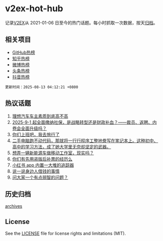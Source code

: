 # v2ex-hot-hub

 记录[V2EX](https://www.v2ex.com/)从 2021-01-06 日至今的热门话题。每小时抓取一次数据，按天[归档](archives)。
 
 ## 相关项目

- [GitHub热榜](https://github.com/lonnyzhang423/github-hot-hub)
- [知乎热榜](https://github.com/lonnyzhang423/zhihu-hot-hub)
- [微博热榜](https://github.com/lonnyzhang423/weibo-hot-hub)
- [头条热榜](https://github.com/lonnyzhang423/toutiao-hot-hub)
- [抖音热榜](https://github.com/lonnyzhang423/douyin-hot-hub)


 `更新时间：2025-08-13 04:12:21 +0800`

## 热议话题

1. [理想汽车车主素质到底高不高](https://www.v2ex.com/t/1151724)
1. [2025-9-1 起全面缴纳社保，是战略转型还是财政补血？——裁员、返聘、内卷会全面升级吗？](https://www.v2ex.com/t/1151759)
1. [你们上班吧，我去旅行了](https://www.v2ex.com/t/1151725)
1. [二手电脑跑不动代码，那就将一行行程序工整地誊写在笔记本上。这种初中、高中的学习方法，成了她大学里无奈却坚定的武器。](https://www.v2ex.com/t/1151767)
1. [想弄一辆新能源车做移动工作室，现实吗？](https://www.v2ex.com/t/1151742)
1. [你们有先用盗版后补票的经历么](https://www.v2ex.com/t/1151754)
1. [小红书 app 内置一大堆的追踪器](https://www.v2ex.com/t/1151745)
1. [说一说身边人借钱的事情](https://www.v2ex.com/t/1151752)
1. [问大家一个有点弱智的问题？](https://www.v2ex.com/t/1151753)

## 历史归档

[archives](archives)

## License

See the [LICENSE](LICENSE) file for license rights and limitations (MIT).
